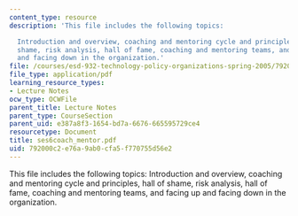 ```yaml
---
content_type: resource
description: 'This file includes the following topics:

  Introduction and overview, coaching and mentoring cycle and principles, hall of
  shame, risk analysis, hall of fame, coaching and mentoring teams, and facing up
  and facing down in the organization.'
file: /courses/esd-932-technology-policy-organizations-spring-2005/792000c2e76a9ab0cfa5f770755d56e2_ses6coach_mentor.pdf
file_type: application/pdf
learning_resource_types:
- Lecture Notes
ocw_type: OCWFile
parent_title: Lecture Notes
parent_type: CourseSection
parent_uid: e387a8f3-1654-bd7a-6676-665595729ce4
resourcetype: Document
title: ses6coach_mentor.pdf
uid: 792000c2-e76a-9ab0-cfa5-f770755d56e2
---
```

This file includes the following topics:
Introduction and overview, coaching and mentoring cycle and principles, hall of shame, risk analysis, hall of fame, coaching and mentoring teams, and facing up and facing down in the organization.

